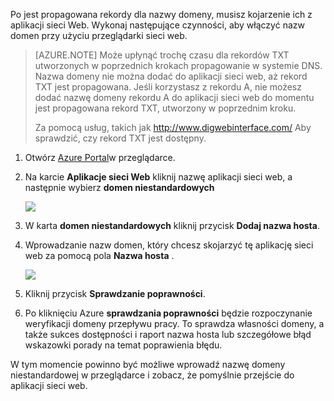 Po jest propagowana rekordy dla nazwy domeny, musisz kojarzenie ich z aplikacji sieci Web. Wykonaj następujące czynności, aby włączyć nazw domen przy użyciu przeglądarki sieci web.

> [AZURE.NOTE] Może upłynąć trochę czasu dla rekordów TXT utworzonych w poprzednich krokach propagowanie w systemie DNS. Nazwa domeny nie można dodać do aplikacji sieci web, aż rekord TXT jest propagowana. Jeśli korzystasz z rekordu A, nie możesz dodać nazwę domeny rekordu A do aplikacji sieci web do momentu jest propagowana rekord TXT, utworzony w poprzednim kroku.
>
> Za pomocą usług, takich jak <a href="http://www.digwebinterface.com/">http://www.digwebinterface.com/</a> Aby sprawdzić, czy rekord TXT jest dostępny.

1. Otwórz [Azure Portal](https://portal.azure.com)w przeglądarce.

2. Na karcie **Aplikacje sieci Web** kliknij nazwę aplikacji sieci web, a następnie wybierz **domen niestandardowych**

    ![](./media/custom-dns-web-site/dncmntask-cname-6.png)

3. W karta **domen niestandardowych** kliknij przycisk **Dodaj nazwa hosta**.
    
4. Wprowadzanie nazw domen, który chcesz skojarzyć tę aplikację sieci web za pomocą pola **Nazwa hosta** .

    ![](./media/custom-dns-web-site/add-custom-domain.png)

6.  Kliknij przycisk **Sprawdzanie poprawności**.

7.  Po kliknięciu Azure **sprawdzania poprawności** będzie rozpoczynanie weryfikacji domeny przepływu pracy. To sprawdza własności domeny, a także sukces dostępności i raport nazwa hosta lub szczegółowe błąd wskazowki porady na temat poprawienia błędu.    

W tym momencie powinno być możliwe wprowadź nazwę domeny niestandardowej w przeglądarce i zobacz, że pomyślnie przejście do aplikacji sieci web.
